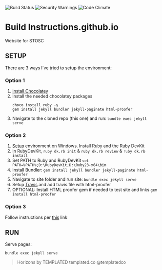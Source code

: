 ![Build Status](https://api.travis-ci.org/stoscsg/stoscsg.github.io.svg) ![Security Warnings](https://hakiri.io/github/stoscsg/stoscsg.github.io/master.svg) ![Code Climate](https://codeclimate.com/github/stoscsg/stoscsg.github.io/badges/gpa.svg)
# Build Instructions.github.io
Website for STOSC

## SETUP
There are 3 ways I've tried to setup the environment:

### Option 1
1. [Install Chocolatey](https://chocolatey.org/docs/installation#installing-chocolatey)
2. Install the needed chocolatey packages
    ```dos
    choco install ruby -y
    gem install jekyll bundler jekyll-paginate html-proofer
    ```
3. Navigate to the cloned repo (this one) and run: `bundle exec jekyll serve`


### Option 2
1. [Setup](https://labs.sverrirs.com/jekyll/1-ruby-and-devkit.html) environment on Windows. Install Ruby and the Ruby DevKit
2. In RubyDevKit, `ruby dk.rb init`  & `ruby dk.rb review` & `ruby dk.rb install`
3. Set PATH to Ruby and RubyDevKit `set PATH=%PATH%;D:\RubyDevKit;D:\Ruby23-x64\bin`
4. Install Bundler: `gem install jekyll bundler jekyll-paginate html-proofer`
5. Navigate to site folder and run site: `bundle exec jekyll serve`
5. Setup [Travis](https://jekyllrb.com/docs/continuous-integration/) and add travis file with html-proofer
6. OPTIONAL: Install HTML proofer gem if needed to test site and links `gem install html-proofer`

### Option 3
Follow instructions per [this](https://jekyllrb.com/docs/windows/) link


## RUN

Serve pages:

```
bundle exec jekyll serve
```

> Horizons by TEMPLATED
> templated.co @templatedco